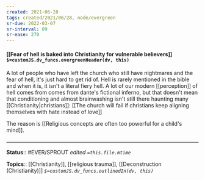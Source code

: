 ```yaml
---
created: 2021-06-28
tags: created/2021/06/28, node/evergreen
sr-due: 2022-03-07
sr-interval: 89
sr-ease: 270
---
```


#### [[Fear of hell is baked into Christianity for vulnerable believers]] `$=customJS.dv_funcs.evergreenHeader(dv, this)`

A lot of people who have left the church who still have nightmares and the fear of hell, it's just hard to get rid of. Hell is rarely mentioned in the bible and when it is, it isn't a literal fiery hell. A lot of our modern [[perception]] of hell comes from comes from dante's fictional inferno, but that doesn't mean that conditioning and almost brainwashing isn't still there haunting many [[Christianity|christians]]: [[The church will fail if christians keep aligning themselves with hate instead of love]]

The reason is [[Religious concepts are often too powerful for a child's mind]].

### <hr class="footnote"/>

**Status**:: #EVER/SPROUT 
*edited `=this.file.mtime`*

**Topics**:: [[Christianity]],  [[religious trauma]], [[Deconstruction (Christianity)]]
*`$=customJS.dv_funcs.outlinedIn(dv, this)`*


